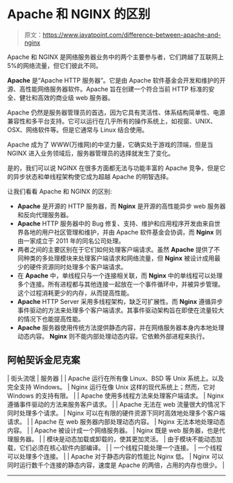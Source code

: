 # Apache 和 NGINX 的区别

> 原文：<https://www.javatpoint.com/difference-between-apache-and-nginx>

Apache 和 NGINX 是网络服务器业务中的两个主要参与者，它们跨越了互联网上 5%的网络流量，但它们彼此不同。

**Apache** 是“Apache HTTP 服务器”。它是由 Apache 软件基金会开发和维护的开源、高性能网络服务器软件。Apache 旨在创建一个符合当前 HTTP 标准的安全、健壮和高效的商业级 web 服务器。

Apache 仍然是服务器管理员的首选，因为它具有灵活性、体系结构简单性、电源兼容性和多平台支持。它可以运行在几乎所有的操作系统上，如视窗、UNIX、OSX、网络软件等。但是它通常与 Linux 结合使用。

Apache 成为了 WWW(万维网)的中坚力量，它确实处于游戏的顶端，但是当 NGINX 进入业务领域后，服务器管理员的选择就发生了变化。

是的，我们可以说 NGINX 在很多方面都无法与功能丰富的 Apache 竞争，但是它的异步状态和单线程架构使它成为超越 Apache 的明智选择。

让我们看看 Apache 和 NGINX 的区别:

*   **Apache** 是开源的 HTTP 服务器，而 **Nginx** 是开源的高性能异步 web 服务器和反向代理服务器。
*   **Apache** HTTP 服务器中的 Bug 修复、支持、维护和应用程序开发由来自世界各地的用户社区管理和维护，并由 Apache 软件基金会协调，而 **Nginx** 则由一家成立于 2011 年的同名公司处理。
*   两者之间的主要区别在于它们如何处理客户端请求。虽然 **Apache** 提供了不同种类的多处理模块来处理客户端请求和网络流量，但 **Nginx** 被设计成用最少的硬件资源同时处理多个客户端请求。
*   在 **Apache** 中，单线程只与一个连接相关联，而 **Nginx** 中的单线程可以处理多个连接。所有进程都与其他连接一起放在一个事件循环中，并被异步管理。这个过程消耗更少的内存，从而提高性能。
*   **Apache** HTTP Server 采用多线程架构，缺乏可扩展性。而 **Nginx** 遵循异步事件驱动的方法来处理多个客户端请求。其事件驱动架构旨在即使在流量较大的情况下也能提高性能。
*   **Apache** 服务器使用传统方法提供静态内容，并在网络服务器本身内本地处理动态内容。 **Nginx** 则不能内部处理动态内容。它依赖外部进程来执行。

## 阿帕契诉金尼克案

| 街头流氓 | 服务器 |
| Apache 运行在所有像 Linux、BSD 等 Unix 系统上。以及完全支持 Windows。 | Nginx 运行在像 Unix 这样的现代系统上；然而，它对 Windows 的支持有限。 |
| Apache 使用多线程方法来处理客户端请求。 | Nginx 遵循事件驱动的方法来服务客户请求。 |
| Apache 无法在 web 流量很大的情况下同时处理多个请求。 | Nginx 可以在有限的硬件资源下同时高效地处理多个客户端请求。 |
| Apache 在 web 服务器内部处理动态内容。 | Nginx 无法本地处理动态内容。 |
| Apache 被设计成一个网络服务器。 | Nginx 既是 web 服务器，也是代理服务器。 |
| 模块是动态加载或卸载的，使其更加灵活。 | 由于模块不能动态加载，它们必须在核心软件内部编译。 |
| 一个线程只能处理一个连接。 | 一个线程可以处理多个连接。 |
| Apache 对于静态内容的性能比 Nginx 低。 | Nginx 可以同时运行数千个连接的静态内容，速度是 Apache 的两倍，占用的内存也很少。 |

* * *